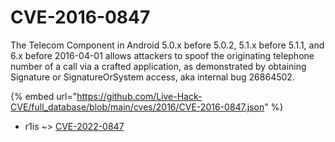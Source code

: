 # CVE-2016-0847

The Telecom Component in Android 5.0.x before 5.0.2, 5.1.x before 5.1.1, and 6.x before 2016-04-01 allows attackers to spoof the originating telephone number of a call via a crafted application, as demonstrated by obtaining Signature or SignatureOrSystem access, aka internal bug 26864502.

{% embed url="https://github.com/Live-Hack-CVE/full_database/blob/main/cves/2016/CVE-2016-0847.json" %}


* r1is ~> [CVE-2022-0847](https://zeste.alice-snow.ru/2016/database/cve-2016-0847/cve-2022-0847-r1is)